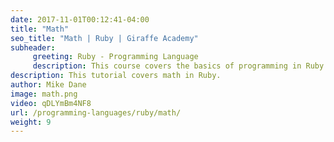 ```yaml
---
date: 2017-11-01T00:12:41-04:00
title: "Math"
seo_title: "Math | Ruby | Giraffe Academy"
subheader:
     greeting: Ruby - Programming Language
     description: This course covers the basics of programming in Ruby. Work your way through the videos and we'll teach you everything you need to know to start your programming journey!
description: This tutorial covers math in Ruby.
author: Mike Dane
image: math.png
video: qDLYmBm4NF8
url: /programming-languages/ruby/math/
weight: 9
---
```

